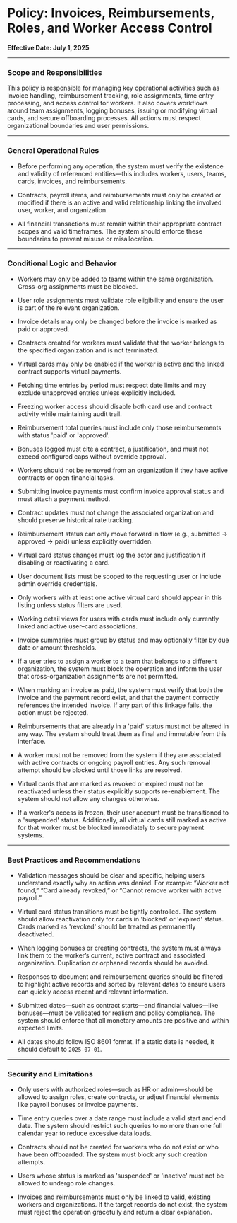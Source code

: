 # Policy: Invoices, Reimbursements, Roles, and Worker Access Control

**Effective Date: July 1, 2025**

---

### Scope and Responsibilities

This policy is responsible for managing key operational activities such as invoice handling, reimbursement tracking, role assignments, time entry processing, and access control for workers. It also covers workflows around team assignments, logging bonuses, issuing or modifying virtual cards, and secure offboarding processes. All actions must respect organizational boundaries and user permissions.

---

### General Operational Rules

- Before performing any operation, the system must verify the existence and validity of referenced entities—this includes workers, users, teams, cards, invoices, and reimbursements.

- Contracts, payroll items, and reimbursements must only be created or modified if there is an active and valid relationship linking the involved user, worker, and organization.

- All financial transactions must remain within their appropriate contract scopes and valid timeframes. The system should enforce these boundaries to prevent misuse or misallocation.

---

### Conditional Logic and Behavior
- Workers may only be added to teams within the same organization. Cross-org assignments must be blocked.

- User role assignments must validate role eligibility and ensure the user is part of the relevant organization.

- Invoice details may only be changed before the invoice is marked as paid or approved.

- Contracts created for workers must validate that the worker belongs to the specified organization and is not terminated.

- Virtual cards may only be enabled if the worker is active and the linked contract supports virtual payments.

- Fetching time entries by period must respect date limits and may exclude unapproved entries unless explicitly included.

- Freezing worker access should disable both card use and contract activity while maintaining audit trail.

- Reimbursement total queries must include only those reimbursements with status 'paid' or 'approved'.

- Bonuses logged must cite a contract, a justification, and must not exceed configured caps without override approval.

- Workers should not be removed from an organization if they have active contracts or open financial tasks.

- Submitting invoice payments must confirm invoice approval status and must attach a payment method.

- Contract updates must not change the associated organization and should preserve historical rate tracking.

- Reimbursement status can only move forward in flow (e.g., submitted → approved → paid) unless explicitly overridden.

- Virtual card status changes must log the actor and justification if disabling or reactivating a card.

- User document lists must be scoped to the requesting user or include admin override credentials.

- Only workers with at least one active virtual card should appear in this listing unless status filters are used.

- Working detail views for users with cards must include only currently linked and active user–card associations.

- Invoice summaries must group by status and may optionally filter by due date or amount thresholds.

- If a user tries to assign a worker to a team that belongs to a different organization, the system must block the operation and inform the user that cross-organization assignments are not permitted.

- When marking an invoice as paid, the system must verify that both the invoice and the payment record exist, and that the payment correctly references the intended invoice. If any part of this linkage fails, the action must be rejected.

- Reimbursements that are already in a 'paid' status must not be altered in any way. The system should treat them as final and immutable from this interface.

- A worker must not be removed from the system if they are associated with active contracts or ongoing payroll entries. Any such removal attempt should be blocked until those links are resolved.

- Virtual cards that are marked as revoked or expired must not be reactivated unless their status explicitly supports re-enablement. The system should not allow any changes otherwise.

- If a worker's access is frozen, their user account must be transitioned to a 'suspended' status. Additionally, all virtual cards still marked as active for that worker must be blocked immediately to secure payment systems.

---

### Best Practices and Recommendations

- Validation messages should be clear and specific, helping users understand exactly why an action was denied. For example: “Worker not found,” “Card already revoked,” or “Cannot remove worker with active payroll.”

- Virtual card status transitions must be tightly controlled. The system should allow reactivation only for cards in 'blocked' or 'expired' status. Cards marked as 'revoked' should be treated as permanently deactivated.

- When logging bonuses or creating contracts, the system must always link them to the worker’s current, active contract and associated organization. Duplication or orphaned records should be avoided.

- Responses to document and reimbursement queries should be filtered to highlight active records and sorted by relevant dates to ensure users can quickly access recent and relevant information.

- Submitted dates—such as contract starts—and financial values—like bonuses—must be validated for realism and policy compliance. The system should enforce that all monetary amounts are positive and within expected limits.

- All dates should follow ISO 8601 format. If a static date is needed, it should default to `2025-07-01`.

---

### Security and Limitations

- Only users with authorized roles—such as HR or admin—should be allowed to assign roles, create contracts, or adjust financial elements like payroll bonuses or invoice payments.

- Time entry queries over a date range must include a valid start and end date. The system should restrict such queries to no more than one full calendar year to reduce excessive data loads.

- Contracts should not be created for workers who do not exist or who have been offboarded. The system must block any such creation attempts.

- Users whose status is marked as 'suspended' or 'inactive' must not be allowed to undergo role changes.

- Invoices and reimbursements must only be linked to valid, existing workers and organizations. If the target records do not exist, the system must reject the operation gracefully and return a clear explanation.
